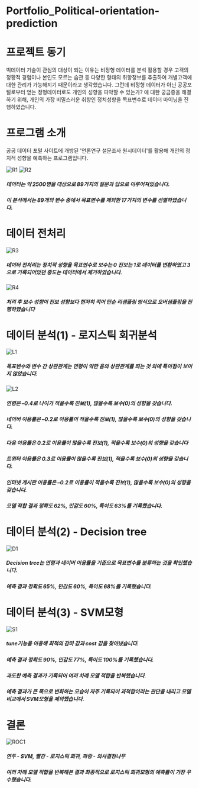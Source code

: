 # Portfolio_Political-orientation-prediction

# 프로젝트 동기
빅데이터 기술이 관심의 대상이 되는 이유는 비정형 데이터를 분석 활용할 경우 고객의 정황적 경험이나 본인도 모르는 습관 등 다양한 형태의 취향정보를 추출하여 개별고객에 대한 관리가 가능해지기 때문이라고 생각했습니다. 
그런데 비정형 데이터가 아닌 공공포털로부터 얻는 정형데이터로도 개인의 성향을 파악할 수 있는가? 에 대한 궁금증을 해결하기 위해, 개인의 가장 비밀스러운 취향인 정치성향을 목표변수로 데이터 마이닝을 진행하였습니다.

# 프로그램 소개
공공 데이터 포털 사이트에 개방된 '언론연구 설문조사 원시데이터'를 활용해 개인의 정치적 성향을 예측하는 프로그램입니다.

![R1](https://user-images.githubusercontent.com/29458670/87873772-1ab2f280-c9ff-11ea-8018-d856ecfd9ef4.PNG)
![R2](https://user-images.githubusercontent.com/29458670/87873780-2b636880-c9ff-11ea-805e-cf8bd303eca6.PNG)

##### 데이터는 약 2500명을 대상으로 89가지의 질문과 답으로 이루어져있습니다.
##### 이 분석에서는 89개의 변수 중에서 목표변수를 제외한 17가지의 변수를 선별하였습니다.

# 데이터 전처리
![R3](https://user-images.githubusercontent.com/29458670/87873814-8b5a0f00-c9ff-11ea-9e54-4a5f6a457797.PNG)
##### 데이터 전처리는 정치적 성향을 목표변수로 보수는 0 진보는 1로 데이터를 변환하였고 3으로 기록되어있던 중도는 데이터에서 제거하였습니다. 

![R4](https://user-images.githubusercontent.com/29458670/87873845-cc522380-c9ff-11ea-8e18-106346132202.PNG)
##### 처리 후 보수 성향이 진보 성향보다 현저히 적어 단순 리샘플링 방식으로 오버샘플링을 진행하였습니다

# 데이터 분석(1) - 로지스틱 회귀분석
![L1](https://user-images.githubusercontent.com/29458670/87873862-f1df2d00-c9ff-11ea-928e-a8197f489961.PNG)
##### 목표변수와 변수 간 상관관계는 연령이 약한 음의 상관관계를 띄는 것 외에 특이점이 보이지 않았습니다.

![L2](https://user-images.githubusercontent.com/29458670/87873886-28b54300-ca00-11ea-84a9-ee91e524f768.PNG)
##### 연령은 –0.4로 나이가 적을수록 진보(1), 많을수록 보수(0)의 성향을 갖습니다. 
##### 네이버 이용률은 –0.2로 이용률이 적을수록 진보(1), 많을수록 보수(0)의 성향을 갖습니다.
##### 다음 이용률은 0.2로 이용률이 많을수록 진보(1), 적을수록 보수(0)의 성향을 갖습니다
##### 트위터 이용률은 0.3로 이용률이 많을수록 진보(1), 적을수록 보수(0)의 성향을 갖습니다.
##### 인터넷 게시판 이용률은 –0.2로 이용률이 적을수록 진보(1), 많을수록 보수(0)의 성향을 갖습니다.

##### 모델 적합 결과 정확도 62%, 민감도 60%, 특이도 63%를 기록했습니다.

# 데이터 분석(2) - Decision tree
![D1](https://user-images.githubusercontent.com/29458670/87873926-8053ae80-ca00-11ea-8a89-48727bfb5009.PNG)
##### Decision tree는 연령과 네이버 이용률을 기준으로 목표변수를 분류하는 것을 확인했습니다.
##### 예측 결과 정확도 65%, 민감도 60%, 특이도 68%를 기록했습니다.

# 데이터 분석(3) - SVM모형
![S1](https://user-images.githubusercontent.com/29458670/87873959-d0327580-ca00-11ea-9778-72938bc71e61.PNG)
##### tune기능을 이용해 최적의 감마 값과 cost 값을 찾아냈습니다. 
##### 예측 결과 정확도 90%, 민감도 77%, 특이도 100%를 기록했습니다.
##### 과도한 예측 결과가 기록되어 여러 차례 모델 적합을 반복했습니다. 
##### 예측 결과가 큰 폭으로 변화하는 모습이 자주 기록되어 과적합이라는 판단을 내리고 모델 비교에서 SVM모형을 제외했습니다.

# 결론
![ROC1](https://user-images.githubusercontent.com/29458670/87873993-1be51f00-ca01-11ea-868d-a73ab7da91d6.PNG)
##### 연두 - SVM, 빨강 - 로지스틱 회귀, 파랑 - 의사결정나무
##### 여러 차례 모델 적합을 반복해본 결과 최종적으로 로지스틱 회귀모형의 예측률이 가장 우수했습니다. 





